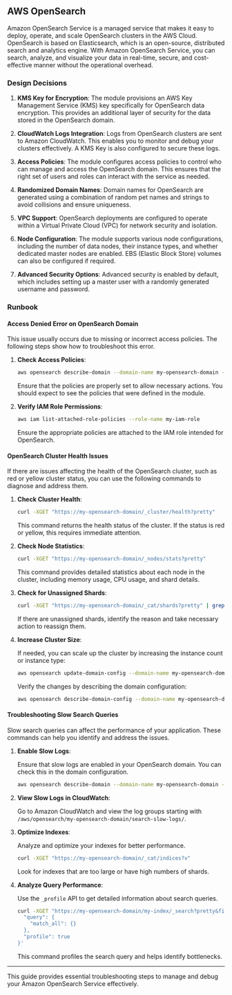 ## AWS OpenSearch

Amazon OpenSearch Service is a managed service that makes it easy to deploy, operate, and scale OpenSearch clusters in the AWS Cloud. OpenSearch is based on Elasticsearch, which is an open-source, distributed search and analytics engine. With Amazon OpenSearch Service, you can search, analyze, and visualize your data in real-time, secure, and cost-effective manner without the operational overhead.

### Design Decisions

1. **KMS Key for Encryption**: 
   The module provisions an AWS Key Management Service (KMS) key specifically for OpenSearch data encryption. This provides an additional layer of security for the data stored in the OpenSearch domain.

2. **CloudWatch Logs Integration**:
   Logs from OpenSearch clusters are sent to Amazon CloudWatch. This enables you to monitor and debug your clusters effectively. A KMS Key is also configured to secure these logs.

3. **Access Policies**:
   The module configures access policies to control who can manage and access the OpenSearch domain. This ensures that the right set of users and roles can interact with the service as needed.

4. **Randomized Domain Names**:
   Domain names for OpenSearch are generated using a combination of random pet names and strings to avoid collisions and ensure uniqueness.

5. **VPC Support**:
   OpenSearch deployments are configured to operate within a Virtual Private Cloud (VPC) for network security and isolation.

6. **Node Configuration**:
   The module supports various node configurations, including the number of data nodes, their instance types, and whether dedicated master nodes are enabled. EBS (Elastic Block Store) volumes can also be configured if required.

7. **Advanced Security Options**:
   Advanced security is enabled by default, which includes setting up a master user with a randomly generated username and password.

### Runbook

#### Access Denied Error on OpenSearch Domain

This issue usually occurs due to missing or incorrect access policies. The following steps show how to troubleshoot this error.

1. **Check Access Policies**:
   
   ```sh
   aws opensearch describe-domain --domain-name my-opensearch-domain --query 'DomainStatus.AccessPolicies'
   ```

   Ensure that the policies are properly set to allow necessary actions. You should expect to see the policies that were defined in the module.

2. **Verify IAM Role Permissions**:

   ```sh
   aws iam list-attached-role-policies --role-name my-iam-role
   ```

   Ensure the appropriate policies are attached to the IAM role intended for OpenSearch.

#### OpenSearch Cluster Health Issues

If there are issues affecting the health of the OpenSearch cluster, such as red or yellow cluster status, you can use the following commands to diagnose and address them.

1. **Check Cluster Health**:

   ```sh
   curl -XGET "https://my-opensearch-domain/_cluster/health?pretty"
   ```

   This command returns the health status of the cluster. If the status is red or yellow, this requires immediate attention.

2. **Check Node Statistics**:

   ```sh
   curl -XGET "https://my-opensearch-domain/_nodes/stats?pretty"
   ```

   This command provides detailed statistics about each node in the cluster, including memory usage, CPU usage, and shard details.

3. **Check for Unassigned Shards**:

   ```sh
   curl -XGET "https://my-opensearch-domain/_cat/shards?pretty" | grep UNASSIGNED
   ```

   If there are unassigned shards, identify the reason and take necessary action to reassign them.

4. **Increase Cluster Size**:
   
   If needed, you can scale up the cluster by increasing the instance count or instance type:

   ```sh
   aws opensearch update-domain-config --domain-name my-opensearch-domain --cluster-config InstanceType=r5.large.search,InstanceCount=3
   ```

   Verify the changes by describing the domain configuration:

   ```sh
   aws opensearch describe-domain-config --domain-name my-opensearch-domain
   ```

#### Troubleshooting Slow Search Queries

Slow search queries can affect the performance of your application. These commands can help you identify and address the issues.

1. **Enable Slow Logs**:

   Ensure that slow logs are enabled in your OpenSearch domain. You can check this in the domain configuration.

   ```sh
   aws opensearch describe-domain --domain-name my-opensearch-domain --query 'DomainStatus.LogPublishingOptions'
   ```

2. **View Slow Logs in CloudWatch**:

   Go to Amazon CloudWatch and view the log groups starting with `/aws/opensearch/my-opensearch-domain/search-slow-logs/`.

3. **Optimize Indexes**:

   Analyze and optimize your indexes for better performance.

   ```sh
   curl -XGET "https://my-opensearch-domain/_cat/indices?v"
   ```

   Look for indexes that are too large or have high numbers of shards.

4. **Analyze Query Performance**:

   Use the `_profile` API to get detailed information about search queries.

   ```sh
   curl -XGET "https://my-opensearch-domain/my-index/_search?pretty&filter_path=took,hits.total,hits.hits._source,profile" -H 'Content-Type: application/json' -d '{
     "query": {
       "match_all": {}
     },
     "profile": true
   }'
   ```

   This command profiles the search query and helps identify bottlenecks. 

---

This guide provides essential troubleshooting steps to manage and debug your Amazon OpenSearch Service effectively.

